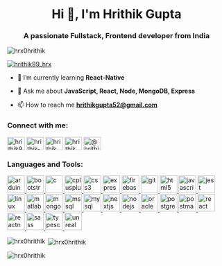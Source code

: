 <h1 align="center">Hi 👋, I'm Hrithik Gupta</h1>
<h3 align="center">A passionate Fullstack, Frontend developer from India</h3>

<p align="left"> <img src="https://komarev.com/ghpvc/?username=hrx0hrithik&label=Profile%20views&color=0e75b6&style=flat" alt="hrx0hrithik" /> </p>

<p align="left"> <a href="https://twitter.com/hrithik99_hrx" target="blank"><img src="https://img.shields.io/twitter/follow/hrithik99_hrx?logo=twitter&style=for-the-badge" alt="hrithik99_hrx" /></a> </p>

- 🌱 I’m currently learning **React-Native**

- 💬 Ask me about **JavaScript, React, Node, MongoDB, Express**

- 📫 How to reach me **hrithikgupta52@gmail.com**

<h3 align="left">Connect with me:</h3>
<p align="left">
<a href="https://twitter.com/hrithik99_hrx" target="blank"><img align="center" src="https://cdn.worldvectorlogo.com/logos/twitter-3.svg" alt="hrithik99_hrx" height="30" width="40" /></a>
<a href="https://linkedin.com/in/hrithik-gupta-7314b6203" target="blank"><img align="center" src="https://cdn.worldvectorlogo.com/logos/linkedin-icon-2.svg" alt="hrithik-gupta-7314b6203" height="30" width="40" /></a>
<a href="https://fb.com/hrithik.hrx" target="blank"><img align="center" src="https://cdn.worldvectorlogo.com/logos/facebook-3-2.svg" alt="hrithik.hrx" height="30" width="40" /></a>
<a href="https://instagram.com/hrithik_gupta_hrx" target="blank"><img align="center" src="https://cdn.worldvectorlogo.com/logos/instagram-2016-5.svg" alt="hrithik_gupta_hrx" height="30" width="40" /></a>
<a href="https://www.youtube.com/c/@hrithikgupta1809" target="blank"><img align="center" src="https://cdn.worldvectorlogo.com/logos/youtube-3.svg" alt="@hrithikgupta1809" height="30" width="40" /></a>
</p>

<h3 align="left">Languages and Tools:</h3>
<p align="left"> <a href="https://www.arduino.cc/" target="_blank" rel="noreferrer"> <img src="https://cdn.worldvectorlogo.com/logos/arduino-1.svg" alt="arduino" width="40" height="40"/> </a> <a href="https://getbootstrap.com" target="_blank" rel="noreferrer"> <img src="https://cdn.worldvectorlogo.com/logos/bootstrap-5-1.svg" alt="bootstrap" width="40" height="40"/> </a> <a href="https://www.cprogramming.com/" target="_blank" rel="noreferrer"> <img src="https://cdn.worldvectorlogo.com/logos/c-1.svg" alt="c" width="40" height="40"/> </a> <a href="https://www.w3schools.com/cpp/" target="_blank" rel="noreferrer"> <img src="https://cdn.worldvectorlogo.com/logos/c.svg" alt="cplusplus" width="40" height="40"/> </a> <a href="https://www.w3schools.com/css/" target="_blank" rel="noreferrer"> <img src="https://cdn.worldvectorlogo.com/logos/css-3.svg" alt="css3" width="40" height="40"/> </a> <a href="https://expressjs.com" target="_blank" rel="noreferrer"> <img src="https://cdn.worldvectorlogo.com/logos/express-109.svg" alt="express" width="40" height="40"/> </a> <a href="https://firebase.google.com/" target="_blank" rel="noreferrer"> <img src="https://www.vectorlogo.zone/logos/firebase/firebase-icon.svg" alt="firebase" width="40" height="40"/> </a> <a href="https://git-scm.com/" target="_blank" rel="noreferrer"> <img src="https://www.vectorlogo.zone/logos/git-scm/git-scm-icon.svg" alt="git" width="40" height="40"/> </a> <a href="https://www.w3.org/html/" target="_blank" rel="noreferrer"> <img src="https://cdn.worldvectorlogo.com/logos/html-1.svg" alt="html5" width="40" height="40"/> </a> <a href="https://developer.mozilla.org/en-US/docs/Web/JavaScript" target="_blank" rel="noreferrer"> <img src="https://cdn.worldvectorlogo.com/logos/logo-javascript.svg" alt="javascript" width="40" height="40"/> </a> <a href="https://jestjs.io" target="_blank" rel="noreferrer"> <img src="https://www.vectorlogo.zone/logos/jestjsio/jestjsio-icon.svg" alt="jest" width="40" height="40"/> </a> <a href="https://www.linux.org/" target="_blank" rel="noreferrer"> <img src="https://cdn.worldvectorlogo.com/logos/linux-tux.svg" alt="linux" width="40" height="40"/> </a> <a href="https://www.mathworks.com/" target="_blank" rel="noreferrer"> <img src="https://upload.wikimedia.org/wikipedia/commons/2/21/Matlab_Logo.png" alt="matlab" width="40" height="40"/> </a> <a href="https://www.mongodb.com/" target="_blank" rel="noreferrer"> <img src="https://cdn.worldvectorlogo.com/logos/mongodb-icon-1.svg" alt="mongodb" width="40" height="40"/> </a> <a href="https://www.microsoft.com/en-us/sql-server" target="_blank" rel="noreferrer"> <img src="https://www.svgrepo.com/show/303229/microsoft-sql-server-logo.svg" alt="mssql" width="40" height="40"/> </a> <a href="https://www.mysql.com/" target="_blank" rel="noreferrer"> <img src="https://cdn.worldvectorlogo.com/logos/mysql-logo.svg" alt="mysql" width="40" height="40"/> </a> <a href="https://nextjs.org/" target="_blank" rel="noreferrer"> <img src="https://cdn.worldvectorlogo.com/logos/next-js.svg" alt="nextjs" width="40" height="40"/> </a> <a href="https://nodejs.org" target="_blank" rel="noreferrer"> <img src="https://cdn.worldvectorlogo.com/logos/nodejs.svg" alt="nodejs" width="40" height="40"/> </a> <a href="https://www.oracle.com/" target="_blank" rel="noreferrer"> <img src="https://cdn.worldvectorlogo.com/logos/oracle-6.svg" alt="oracle" width="40" height="40"/> </a> <a href="https://www.postgresql.org" target="_blank" rel="noreferrer"> <img src="https://cdn.worldvectorlogo.com/logos/postgresql.svg" alt="postgresql" width="40" height="40"/> </a> <a href="https://postman.com" target="_blank" rel="noreferrer"> <img src="https://www.vectorlogo.zone/logos/getpostman/getpostman-icon.svg" alt="postman" width="40" height="40"/> </a> <a href="https://reactjs.org/" target="_blank" rel="noreferrer"> <img src="https://cdn.worldvectorlogo.com/logos/react-2.svg" alt="react" width="40" height="40"/> </a> <a href="https://reactnative.dev/" target="_blank" rel="noreferrer"> <img src="https://cdn.worldvectorlogo.com/logos/react-native-1.svg" alt="reactnative" width="40" height="40"/> </a> <a href="https://sass-lang.com" target="_blank" rel="noreferrer"> <img src="https://cdn.worldvectorlogo.com/logos/sass-1.svg" alt="sass" width="40" height="40"/> </a> <a href="https://www.typescriptlang.org/" target="_blank" rel="noreferrer"> <img src="https://cdn.worldvectorlogo.com/logos/typescript.svg" alt="typescript" width="40" height="40"/> </a> <a href="https://unrealengine.com/" target="_blank" rel="noreferrer"> <img src="https://raw.githubusercontent.com/kenangundogan/fontisto/036b7eca71aab1bef8e6a0518f7329f13ed62f6b/icons/svg/brand/unreal-engine.svg" alt="unreal" width="40" height="40"/> </a> </p>

<p><img align="left" src="https://github-readme-stats.vercel.app/api/top-langs?username=hrx0hrithik&show_icons=true&locale=en&layout=compact" alt="hrx0hrithik" /></p>

<p>&nbsp;<img align="center" src="https://github-readme-stats.vercel.app/api?username=hrx0hrithik&show_icons=true&locale=en" alt="hrx0hrithik" /></p>

<p><img align="center" src="https://github-readme-streak-stats.herokuapp.com/?user=hrx0hrithik&" alt="hrx0hrithik" /></p>

